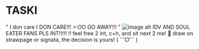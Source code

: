 # TASKI
" I don care I DON CARE!!! >:OO GO AWAY!!! "
![image alt](https://github.com/user-attachments/assets/b49d5a9f-8f92-4ec7-8812-49b527e69972)
 IDV AND SOUL EATER FANS PLS INT!!!!!
‼️ feel free 2 int, c+h, and sit next 2 me!
📢  draw on strawpage or signata, the decision is yours! ( ˶ˆᗜˆ˵ )
